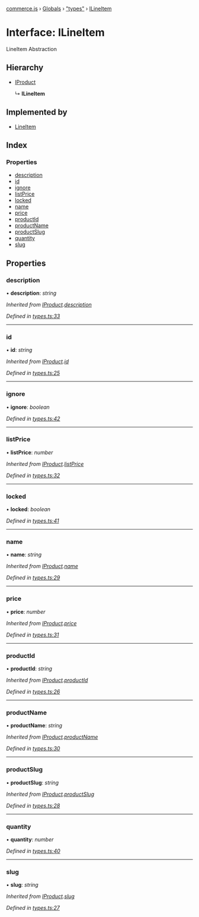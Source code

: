 [commerce.js](../README.md) › [Globals](../globals.md) › ["types"](../modules/_types_.md) › [ILineItem](_types_.ilineitem.md)

# Interface: ILineItem

LineItem Abstraction

## Hierarchy

* [IProduct](_types_.iproduct.md)

  ↳ **ILineItem**

## Implemented by

* [LineItem](../classes/_lineitem_.lineitem.md)

## Index

### Properties

* [description](_types_.ilineitem.md#description)
* [id](_types_.ilineitem.md#id)
* [ignore](_types_.ilineitem.md#ignore)
* [listPrice](_types_.ilineitem.md#listprice)
* [locked](_types_.ilineitem.md#locked)
* [name](_types_.ilineitem.md#name)
* [price](_types_.ilineitem.md#price)
* [productId](_types_.ilineitem.md#productid)
* [productName](_types_.ilineitem.md#productname)
* [productSlug](_types_.ilineitem.md#productslug)
* [quantity](_types_.ilineitem.md#quantity)
* [slug](_types_.ilineitem.md#slug)

## Properties

###  description

• **description**: *string*

*Inherited from [IProduct](_types_.iproduct.md).[description](_types_.iproduct.md#description)*

*Defined in [types.ts:33](https://github.com/shopjs/commerce.js/blob/c24ab5c/src/types.ts#L33)*

___

###  id

• **id**: *string*

*Inherited from [IProduct](_types_.iproduct.md).[id](_types_.iproduct.md#id)*

*Defined in [types.ts:25](https://github.com/shopjs/commerce.js/blob/c24ab5c/src/types.ts#L25)*

___

###  ignore

• **ignore**: *boolean*

*Defined in [types.ts:42](https://github.com/shopjs/commerce.js/blob/c24ab5c/src/types.ts#L42)*

___

###  listPrice

• **listPrice**: *number*

*Inherited from [IProduct](_types_.iproduct.md).[listPrice](_types_.iproduct.md#listprice)*

*Defined in [types.ts:32](https://github.com/shopjs/commerce.js/blob/c24ab5c/src/types.ts#L32)*

___

###  locked

• **locked**: *boolean*

*Defined in [types.ts:41](https://github.com/shopjs/commerce.js/blob/c24ab5c/src/types.ts#L41)*

___

###  name

• **name**: *string*

*Inherited from [IProduct](_types_.iproduct.md).[name](_types_.iproduct.md#name)*

*Defined in [types.ts:29](https://github.com/shopjs/commerce.js/blob/c24ab5c/src/types.ts#L29)*

___

###  price

• **price**: *number*

*Inherited from [IProduct](_types_.iproduct.md).[price](_types_.iproduct.md#price)*

*Defined in [types.ts:31](https://github.com/shopjs/commerce.js/blob/c24ab5c/src/types.ts#L31)*

___

###  productId

• **productId**: *string*

*Inherited from [IProduct](_types_.iproduct.md).[productId](_types_.iproduct.md#productid)*

*Defined in [types.ts:26](https://github.com/shopjs/commerce.js/blob/c24ab5c/src/types.ts#L26)*

___

###  productName

• **productName**: *string*

*Inherited from [IProduct](_types_.iproduct.md).[productName](_types_.iproduct.md#productname)*

*Defined in [types.ts:30](https://github.com/shopjs/commerce.js/blob/c24ab5c/src/types.ts#L30)*

___

###  productSlug

• **productSlug**: *string*

*Inherited from [IProduct](_types_.iproduct.md).[productSlug](_types_.iproduct.md#productslug)*

*Defined in [types.ts:28](https://github.com/shopjs/commerce.js/blob/c24ab5c/src/types.ts#L28)*

___

###  quantity

• **quantity**: *number*

*Defined in [types.ts:40](https://github.com/shopjs/commerce.js/blob/c24ab5c/src/types.ts#L40)*

___

###  slug

• **slug**: *string*

*Inherited from [IProduct](_types_.iproduct.md).[slug](_types_.iproduct.md#slug)*

*Defined in [types.ts:27](https://github.com/shopjs/commerce.js/blob/c24ab5c/src/types.ts#L27)*
